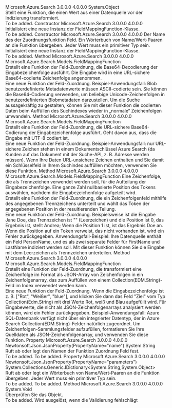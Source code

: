 <Type Name="FieldMappingFunction" FullName="Microsoft.Azure.Search.Models.FieldMappingFunction">
  <TypeSignature Language="C#" Value="public class FieldMappingFunction" />
  <TypeSignature Language="ILAsm" Value=".class public auto ansi beforefieldinit FieldMappingFunction extends System.Object" />
  <TypeSignature Language="DocId" Value="T:Microsoft.Azure.Search.Models.FieldMappingFunction" />
  <TypeSignature Language="VB.NET" Value="Public Class FieldMappingFunction" />
  <TypeSignature Language="F#" Value="type FieldMappingFunction = class" />
  <AssemblyInfo>
    <AssemblyName>Microsoft.Azure.Search</AssemblyName>
    <AssemblyVersion>3.0.0.0</AssemblyVersion>
    <AssemblyVersion>4.0.0.0</AssemblyVersion>
  </AssemblyInfo>
  <Base>
    <BaseTypeName>System.Object</BaseTypeName>
  </Base>
  <Interfaces />
  <Docs>
    <summary>
            Stellt eine Funktion, die einen Wert aus einer Datenquelle vor der Indizierung transformiert.
            <see href="https://docs.microsoft.com/azure/search/search-indexer-field-mappings" /></summary>
    <remarks>To be added.</remarks>
  </Docs>
  <Members>
    <Member MemberName=".ctor">
      <MemberSignature Language="C#" Value="public FieldMappingFunction ();" />
      <MemberSignature Language="ILAsm" Value=".method public hidebysig specialname rtspecialname instance void .ctor() cil managed" />
      <MemberSignature Language="DocId" Value="M:Microsoft.Azure.Search.Models.FieldMappingFunction.#ctor" />
      <MemberSignature Language="VB.NET" Value="Public Sub New ()" />
      <MemberType>Constructor</MemberType>
      <AssemblyInfo>
        <AssemblyName>Microsoft.Azure.Search</AssemblyName>
        <AssemblyVersion>3.0.0.0</AssemblyVersion>
        <AssemblyVersion>4.0.0.0</AssemblyVersion>
      </AssemblyInfo>
      <Parameters />
      <Docs>
        <summary>
            Initialisiert eine neue Instanz der FieldMappingFunction-Klasse.
            </summary>
        <remarks>To be added.</remarks>
      </Docs>
    </Member>
    <Member MemberName=".ctor">
      <MemberSignature Language="C#" Value="public FieldMappingFunction (string name, System.Collections.Generic.IDictionary&lt;string,object&gt; parameters = null);" />
      <MemberSignature Language="ILAsm" Value=".method public hidebysig specialname rtspecialname instance void .ctor(string name, class System.Collections.Generic.IDictionary`2&lt;string, object&gt; parameters) cil managed" />
      <MemberSignature Language="DocId" Value="M:Microsoft.Azure.Search.Models.FieldMappingFunction.#ctor(System.String,System.Collections.Generic.IDictionary{System.String,System.Object})" />
      <MemberSignature Language="VB.NET" Value="Public Sub New (name As String, Optional parameters As IDictionary(Of String, Object) = null)" />
      <MemberSignature Language="F#" Value="new Microsoft.Azure.Search.Models.FieldMappingFunction : string * System.Collections.Generic.IDictionary&lt;string, obj&gt; -&gt; Microsoft.Azure.Search.Models.FieldMappingFunction" Usage="new Microsoft.Azure.Search.Models.FieldMappingFunction (name, parameters)" />
      <MemberType>Constructor</MemberType>
      <AssemblyInfo>
        <AssemblyName>Microsoft.Azure.Search</AssemblyName>
        <AssemblyVersion>3.0.0.0</AssemblyVersion>
        <AssemblyVersion>4.0.0.0</AssemblyVersion>
      </AssemblyInfo>
      <Parameters>
        <Parameter Name="name" Type="System.String" />
        <Parameter Name="parameters" Type="System.Collections.Generic.IDictionary&lt;System.String,System.Object&gt;" />
      </Parameters>
      <Docs>
        <param name="name">Der Name des der Zuordnungsfunktion Feld.</param>
        <param name="parameters">Ein Wörterbuch von Name/Wert-Paaren an die Funktion übergeben. Jeder Wert muss ein primitiver Typ sein.</param>
        <summary>
            Initialisiert eine neue Instanz der FieldMappingFunction-Klasse.
            </summary>
        <remarks>To be added.</remarks>
      </Docs>
    </Member>
    <Member MemberName="Base64Decode">
      <MemberSignature Language="C#" Value="public static Microsoft.Azure.Search.Models.FieldMappingFunction Base64Decode ();" />
      <MemberSignature Language="ILAsm" Value=".method public static hidebysig class Microsoft.Azure.Search.Models.FieldMappingFunction Base64Decode() cil managed" />
      <MemberSignature Language="DocId" Value="M:Microsoft.Azure.Search.Models.FieldMappingFunction.Base64Decode" />
      <MemberSignature Language="VB.NET" Value="Public Shared Function Base64Decode () As FieldMappingFunction" />
      <MemberSignature Language="F#" Value="static member Base64Decode : unit -&gt; Microsoft.Azure.Search.Models.FieldMappingFunction" Usage="Microsoft.Azure.Search.Models.FieldMappingFunction.Base64Decode " />
      <MemberType>Method</MemberType>
      <AssemblyInfo>
        <AssemblyName>Microsoft.Azure.Search</AssemblyName>
        <AssemblyVersion>3.0.0.0</AssemblyVersion>
        <AssemblyVersion>4.0.0.0</AssemblyVersion>
      </AssemblyInfo>
      <ReturnValue>
        <ReturnType>Microsoft.Azure.Search.Models.FieldMappingFunction</ReturnType>
      </ReturnValue>
      <Parameters />
      <Docs>
        <summary>
            Erstellt eine Funktion der Feld-Zuordnung, die Base64-Decodierung der Eingabezeichenfolge ausführt. Die Eingabe wird in eine URL-sichere Base64-codierte Zeichenfolge angenommen. 
            </summary>
        <returns>Eine neue Funktion der Feld-Zuordnung.</returns>
        <remarks>
            Beispiel-Anwendungsfall: Blob benutzerdefinierte Metadatenwerte müssen ASCII-codierte sein. Sie können die Base64-Codierung verwenden, um beliebige Unicode-Zeichenfolgen in benutzerdefinierten Blobmetadaten darzustellen. Um die Suche aussagekräftig zu gestalten, können Sie mit dieser Funktion die codierten Daten beim Auffüllen des Suchindexes wieder in „normale“ Zeichenfolgen umwandeln. 
            </remarks>
      </Docs>
    </Member>
    <Member MemberName="Base64Encode">
      <MemberSignature Language="C#" Value="public static Microsoft.Azure.Search.Models.FieldMappingFunction Base64Encode ();" />
      <MemberSignature Language="ILAsm" Value=".method public static hidebysig class Microsoft.Azure.Search.Models.FieldMappingFunction Base64Encode() cil managed" />
      <MemberSignature Language="DocId" Value="M:Microsoft.Azure.Search.Models.FieldMappingFunction.Base64Encode" />
      <MemberSignature Language="VB.NET" Value="Public Shared Function Base64Encode () As FieldMappingFunction" />
      <MemberSignature Language="F#" Value="static member Base64Encode : unit -&gt; Microsoft.Azure.Search.Models.FieldMappingFunction" Usage="Microsoft.Azure.Search.Models.FieldMappingFunction.Base64Encode " />
      <MemberType>Method</MemberType>
      <AssemblyInfo>
        <AssemblyName>Microsoft.Azure.Search</AssemblyName>
        <AssemblyVersion>3.0.0.0</AssemblyVersion>
        <AssemblyVersion>4.0.0.0</AssemblyVersion>
      </AssemblyInfo>
      <ReturnValue>
        <ReturnType>Microsoft.Azure.Search.Models.FieldMappingFunction</ReturnType>
      </ReturnValue>
      <Parameters />
      <Docs>
        <summary>
            Erstellt eine Funktion der Feld-Zuordnung, die URL-sichere Base64-Codierung der Eingabezeichenfolge ausführt. Geht davon aus, dass die Eingabe mit UTF-8 codiert ist.
            </summary>
        <returns>Eine neue Funktion der Feld-Zuordnung.</returns>
        <remarks>
            Beispiel-Anwendungsfall: nur URL-sichere Zeichen stehen in einem Dokumentschlüssel Azure Search (da Kunden auf das Dokument mit der Suche-API, z. B. Adresse werden müssen). Wenn Ihre Daten URL-unsichere Zeichen enthalten und Sie damit ein Schlüsselfeld in Ihrem Suchindex auffüllen möchten, verwenden Sie diese Funktion. 
            </remarks>
      </Docs>
    </Member>
    <Member MemberName="ExtractTokenAtPosition">
      <MemberSignature Language="C#" Value="public static Microsoft.Azure.Search.Models.FieldMappingFunction ExtractTokenAtPosition (string delimiter, int position);" />
      <MemberSignature Language="ILAsm" Value=".method public static hidebysig class Microsoft.Azure.Search.Models.FieldMappingFunction ExtractTokenAtPosition(string delimiter, int32 position) cil managed" />
      <MemberSignature Language="DocId" Value="M:Microsoft.Azure.Search.Models.FieldMappingFunction.ExtractTokenAtPosition(System.String,System.Int32)" />
      <MemberSignature Language="VB.NET" Value="Public Shared Function ExtractTokenAtPosition (delimiter As String, position As Integer) As FieldMappingFunction" />
      <MemberSignature Language="F#" Value="static member ExtractTokenAtPosition : string * int -&gt; Microsoft.Azure.Search.Models.FieldMappingFunction" Usage="Microsoft.Azure.Search.Models.FieldMappingFunction.ExtractTokenAtPosition (delimiter, position)" />
      <MemberType>Method</MemberType>
      <AssemblyInfo>
        <AssemblyName>Microsoft.Azure.Search</AssemblyName>
        <AssemblyVersion>3.0.0.0</AssemblyVersion>
        <AssemblyVersion>4.0.0.0</AssemblyVersion>
      </AssemblyInfo>
      <ReturnValue>
        <ReturnType>Microsoft.Azure.Search.Models.FieldMappingFunction</ReturnType>
      </ReturnValue>
      <Parameters>
        <Parameter Name="delimiter" Type="System.String" />
        <Parameter Name="position" Type="System.Int32" />
      </Parameters>
      <Docs>
        <param name="delimiter">Eine Zeichenfolge, die als Trennzeichen verwendet werden soll, für die Aufteilung der Eingabezeichenfolge.</param>
        <param name="position">Eine ganze Zahl nullbasierte Position des Tokens auswählen, nachdem die Eingabezeichenfolge aufgeteilt wird.</param>
        <summary>
            Erstellt eine Funktion der Feld-Zuordnung, die ein Zeichenfolgenfeld mithilfe des angegebenen Trennzeichens unterteilt und wählt das Token der angegebenen Position in der resultierenden Teilung.
            </summary>
        <returns>Eine neue Funktion der Feld-Zuordnung.</returns>
        <remarks>
          <para>
            Beispielsweise ist die Eingabe Jane Doe, das Trennzeichen ist "" (Leerzeichen) und die Position ist 0, das Ergebnis ist, stellt Andrea; Wenn die Position 1 ist, ist das Ergebnis Doe an. Wenn die Position auf ein Token verweist, das nicht vorhanden ist, wird ein Fehler zurückgegeben.
            </para>
          <para>
            Anwendungsfall-Beispiel: Ihre Datenquelle enthält ein Feld PersonName, und es als zwei separate Felder für FirstName und LastName indiziert werden soll. Mit dieser Funktion können Sie die Eingabe mit dem Leerzeichen als Trennzeichen unterteilen.
            </para>
        </remarks>
      </Docs>
    </Member>
    <Member MemberName="JsonArrayToStringCollection">
      <MemberSignature Language="C#" Value="public static Microsoft.Azure.Search.Models.FieldMappingFunction JsonArrayToStringCollection ();" />
      <MemberSignature Language="ILAsm" Value=".method public static hidebysig class Microsoft.Azure.Search.Models.FieldMappingFunction JsonArrayToStringCollection() cil managed" />
      <MemberSignature Language="DocId" Value="M:Microsoft.Azure.Search.Models.FieldMappingFunction.JsonArrayToStringCollection" />
      <MemberSignature Language="VB.NET" Value="Public Shared Function JsonArrayToStringCollection () As FieldMappingFunction" />
      <MemberSignature Language="F#" Value="static member JsonArrayToStringCollection : unit -&gt; Microsoft.Azure.Search.Models.FieldMappingFunction" Usage="Microsoft.Azure.Search.Models.FieldMappingFunction.JsonArrayToStringCollection " />
      <MemberType>Method</MemberType>
      <AssemblyInfo>
        <AssemblyName>Microsoft.Azure.Search</AssemblyName>
        <AssemblyVersion>3.0.0.0</AssemblyVersion>
        <AssemblyVersion>4.0.0.0</AssemblyVersion>
      </AssemblyInfo>
      <ReturnValue>
        <ReturnType>Microsoft.Azure.Search.Models.FieldMappingFunction</ReturnType>
      </ReturnValue>
      <Parameters />
      <Docs>
        <summary>
            Erstellt eine Funktion der Feld-Zuordnung, die transformiert eine Zeichenfolge im Format als JSON-Array von Zeichenfolgen in ein Zeichenfolgenarray, das zum Auffüllen von einem Collection(EDM.String)-Feld im Index verwendet werden kann.
            </summary>
        <returns>Eine neue Funktion der Feld-Zuordnung.</returns>
        <remarks>
          <para>
            Wenn die Eingabezeichenfolge ist z. B. ["Rot", "Weißer", "blue"], und klicken Sie dann das Feld "Ziel" vom Typ Collection(Edm.String) mit drei Werte Rot, weiß und Blau aufgefüllt wird. Für Eingabewerte, die nicht als JSON-Zeichenfolgenarrays analysiert werden können, wird ein Fehler zurückgegeben.
            </para>
          <para>
            Beispiel-Anwendungsfall: Azure SQL-Datenbank verfügt nicht über ein integrierter Datentyp, der in Azure Search Collection(EDM.String)-Felder natürlich zugeordnet. Um Zeichenfolgen-Sammlungsfelder aufzufüllen, formatieren Sie Ihre Quelldaten als JSON-Zeichenfolgenarray, und verwenden Sie diese Funktion.
            </para>
        </remarks>
      </Docs>
    </Member>
    <Member MemberName="Name">
      <MemberSignature Language="C#" Value="public string Name { get; set; }" />
      <MemberSignature Language="ILAsm" Value=".property instance string Name" />
      <MemberSignature Language="DocId" Value="P:Microsoft.Azure.Search.Models.FieldMappingFunction.Name" />
      <MemberSignature Language="VB.NET" Value="Public Property Name As String" />
      <MemberSignature Language="F#" Value="member this.Name : string with get, set" Usage="Microsoft.Azure.Search.Models.FieldMappingFunction.Name" />
      <MemberType>Property</MemberType>
      <AssemblyInfo>
        <AssemblyName>Microsoft.Azure.Search</AssemblyName>
        <AssemblyVersion>3.0.0.0</AssemblyVersion>
        <AssemblyVersion>4.0.0.0</AssemblyVersion>
      </AssemblyInfo>
      <Attributes>
        <Attribute>
          <AttributeName>Newtonsoft.Json.JsonProperty(PropertyName="name")</AttributeName>
        </Attribute>
      </Attributes>
      <ReturnValue>
        <ReturnType>System.String</ReturnType>
      </ReturnValue>
      <Docs>
        <summary>
            Ruft ab oder legt den Namen der Funktion Zuordnung Feld fest.
            </summary>
        <value>To be added.</value>
        <remarks>To be added.</remarks>
      </Docs>
    </Member>
    <Member MemberName="Parameters">
      <MemberSignature Language="C#" Value="public System.Collections.Generic.IDictionary&lt;string,object&gt; Parameters { get; set; }" />
      <MemberSignature Language="ILAsm" Value=".property instance class System.Collections.Generic.IDictionary`2&lt;string, object&gt; Parameters" />
      <MemberSignature Language="DocId" Value="P:Microsoft.Azure.Search.Models.FieldMappingFunction.Parameters" />
      <MemberSignature Language="VB.NET" Value="Public Property Parameters As IDictionary(Of String, Object)" />
      <MemberSignature Language="F#" Value="member this.Parameters : System.Collections.Generic.IDictionary&lt;string, obj&gt; with get, set" Usage="Microsoft.Azure.Search.Models.FieldMappingFunction.Parameters" />
      <MemberType>Property</MemberType>
      <AssemblyInfo>
        <AssemblyName>Microsoft.Azure.Search</AssemblyName>
        <AssemblyVersion>3.0.0.0</AssemblyVersion>
        <AssemblyVersion>4.0.0.0</AssemblyVersion>
      </AssemblyInfo>
      <Attributes>
        <Attribute>
          <AttributeName>Newtonsoft.Json.JsonProperty(PropertyName="parameters")</AttributeName>
        </Attribute>
      </Attributes>
      <ReturnValue>
        <ReturnType>System.Collections.Generic.IDictionary&lt;System.String,System.Object&gt;</ReturnType>
      </ReturnValue>
      <Docs>
        <summary>
            Ruft ab oder legt ein Wörterbuch von Name/Wert-Paaren an die Funktion übergeben. Jeder Wert muss ein primitiver Typ sein.
            </summary>
        <value>To be added.</value>
        <remarks>To be added.</remarks>
      </Docs>
    </Member>
    <Member MemberName="Validate">
      <MemberSignature Language="C#" Value="public virtual void Validate ();" />
      <MemberSignature Language="ILAsm" Value=".method public hidebysig newslot virtual instance void Validate() cil managed" />
      <MemberSignature Language="DocId" Value="M:Microsoft.Azure.Search.Models.FieldMappingFunction.Validate" />
      <MemberSignature Language="VB.NET" Value="Public Overridable Sub Validate ()" />
      <MemberSignature Language="F#" Value="abstract member Validate : unit -&gt; unit&#xA;override this.Validate : unit -&gt; unit" Usage="fieldMappingFunction.Validate " />
      <MemberType>Method</MemberType>
      <AssemblyInfo>
        <AssemblyName>Microsoft.Azure.Search</AssemblyName>
        <AssemblyVersion>3.0.0.0</AssemblyVersion>
        <AssemblyVersion>4.0.0.0</AssemblyVersion>
      </AssemblyInfo>
      <ReturnValue>
        <ReturnType>System.Void</ReturnType>
      </ReturnValue>
      <Parameters />
      <Docs>
        <summary>
            Überprüfen Sie das Objekt.
            </summary>
        <remarks>To be added.</remarks>
        <exception cref="T:Microsoft.Rest.ValidationException">
            Wird ausgelöst, wenn die Validierung fehlschlägt
            </exception>
      </Docs>
    </Member>
  </Members>
</Type>